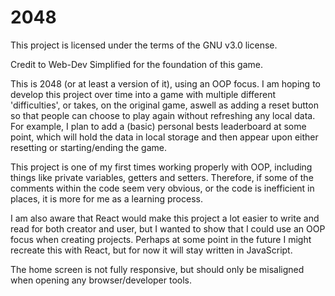 # 2048

This project is licensed under the terms of the GNU v3.0 license.

Credit to Web-Dev Simplified for the foundation of this game.

This is 2048 (or at least a version of it), using an OOP focus. I am hoping to develop this project over time into a game with multiple different 'difficulties', or takes, on the original game, aswell as adding a reset button so that people can choose to play again without refreshing any local data. For example, I plan to add a (basic) personal bests leaderboard at some point, which will hold the data in local storage and then appear upon either resetting or starting/ending the game.


This project is one of my first times working properly with OOP, including things like private variables, getters and setters. Therefore, if some of the comments within the code seem very obvious, or the code is inefficient in places, it is more for me as a learning process.

I am also aware that React would make this project a lot easier to write and read for both creator and user, but I wanted to show that I could use an OOP focus when creating projects.
Perhaps at some point in the future I might recreate this with React, but for now it will stay
written in JavaScript.

The home screen is not fully responsive, but should only be misaligned when opening any browser/developer tools.